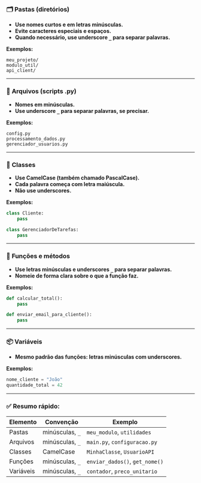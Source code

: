 ### 🗂️ **Pastas (diretórios)**

- **Use nomes curtos e em letras minúsculas.**
- **Evite caracteres especiais e espaços.**
- **Quando necessário, use underscore `_` para separar palavras.**

**Exemplos:**

```plaintext
meu_projeto/
modulo_util/
api_client/
```

---

### 📄 **Arquivos (scripts .py)**

- **Nomes em minúsculas.**
- **Use underscore `_` para separar palavras, se precisar.**

**Exemplos:**

```plaintext
config.py
processamento_dados.py
gerenciador_usuarios.py
```

---

### 🧱 **Classes**

- **Use CamelCase (também chamado PascalCase).**
- **Cada palavra começa com letra maiúscula.**
- **Não use underscores.**

**Exemplos:**

```python
class Cliente:
    pass

class GerenciadorDeTarefas:
    pass
```

---

### 🧰 **Funções e métodos**

- **Use letras minúsculas e underscores `_` para separar palavras.**
- **Nomeie de forma clara sobre o que a função faz.**

**Exemplos:**

```python
def calcular_total():
    pass

def enviar_email_para_cliente():
    pass
```

---

### 📦 **Variáveis**

- **Mesmo padrão das funções: letras minúsculas com underscores.**

**Exemplos:**

```python
nome_cliente = "João"
quantidade_total = 42
```

---

### ✅ Resumo rápido:

| Elemento  | Convenção       | Exemplo                        |
| --------- | --------------- | ------------------------------ |
| Pastas    | minúsculas, `_` | `meu_modulo`, `utilidades`     |
| Arquivos  | minúsculas, `_` | `main.py`, `configuracao.py`   |
| Classes   | CamelCase       | `MinhaClasse`, `UsuarioAPI`    |
| Funções   | minúsculas, `_` | `enviar_dados()`, `get_nome()` |
| Variáveis | minúsculas, `_` | `contador`, `preco_unitario`   |
